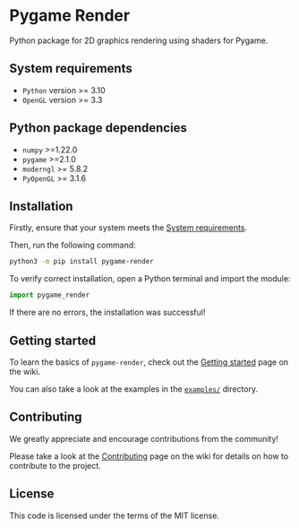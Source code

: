 # Pygame Render

Python package for 2D graphics rendering using shaders for Pygame.

## System requirements

- `Python` version >= 3.10
- `OpenGL` version >= 3.3

## Python package dependencies

- `numpy` >=1.22.0
- `pygame` >=2.1.0
- `moderngl` >= 5.8.2
- `PyOpenGL` >= 3.1.6

## Installation

Firstly, ensure that your system meets the [System requirements](#system-requirements).

Then, run the following command:

```sh
python3 -m pip install pygame-render
```

To verify correct installation, open a Python terminal and import the module:

```py
import pygame_render
```

If there are no errors, the installation was successful!

## Getting started

To learn the basics of `pygame-render`, check out the [Getting started](https://github.com/MarkelZ/pygame_render/wiki/Getting-Started) page on the wiki.

You can also take a look at the examples in the [`examples/`](https://github.com/MarkelZ/pygame_render/tree/main/examples) directory.

## Contributing

We greatly appreciate and encourage contributions from the community! 

Please take a look at the [Contributing](https://github.com/MarkelZ/pygame_render/wiki/Contributing) page on the wiki for details on how to contribute to the project.

## License

This code is licensed under the terms of the MIT license.
